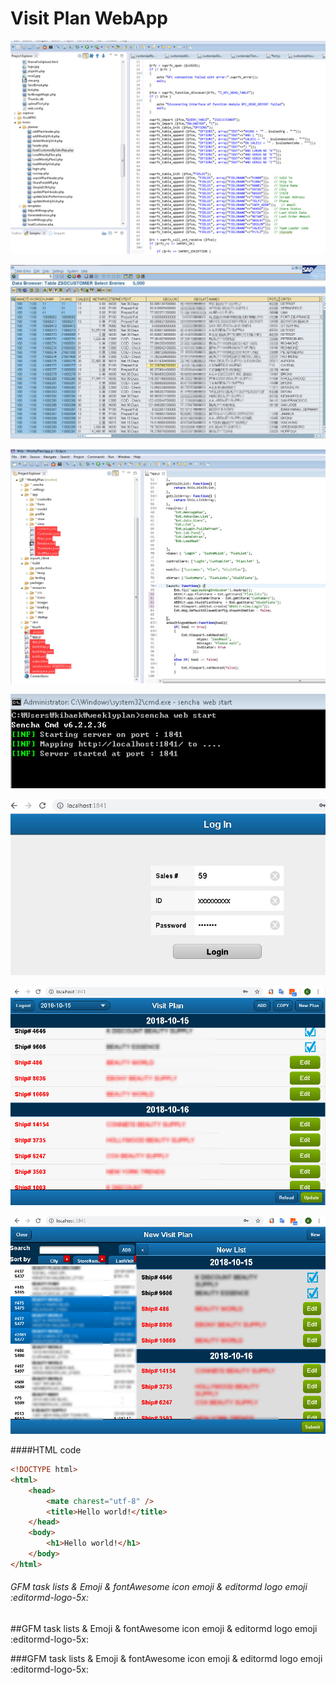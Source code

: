 # Visit Plan WebApp

![GitHub Logo](/img/phpcode.jpg)

![GitHub Logo](/img/SAP.jpg)

![GitHub Logo](/img/DevView.jpg)

![GitHub Logo](/img/StartWeb.jpg)

![GitHub Logo](/img/Login.jpg)

![GitHub Logo](/img/Plan1.jpg)

![GitHub Logo](/img/Plan2.jpg)

####HTML code

```html
<!DOCTYPE html>
<html>
    <head>
        <mate charest="utf-8" />
        <title>Hello world!</title>
    </head>
    <body>
        <h1>Hello world!</h1>
    </body>
</html>
```
###### GFM task lists & Emoji & fontAwesome icon emoji & editormd logo emoji :editormd-logo-5x:

##GFM task lists & Emoji & fontAwesome icon emoji & editormd logo emoji :editormd-logo-5x:

###GFM task lists & Emoji & fontAwesome icon emoji & editormd logo emoji :editormd-logo-5x:
